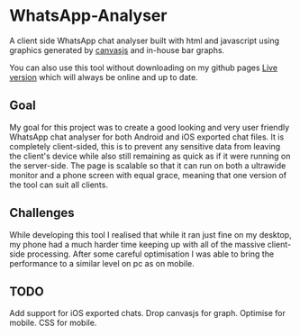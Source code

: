 # WhatsApp-Analyser
A client side WhatsApp chat analyser built with html and javascript using graphics generated by [canvasjs](https://canvasjs.com/) and in-house bar graphs.

You can also use this tool without downloading on my github pages [Live version](https://su-greg.github.io/WhatsApp-Analyser/) which will always be online and up to date.

## Goal
My goal for this project was to create a good looking and very user friendly WhatsApp chat analyser for both Android and iOS exported chat files. It is completely client-sided, this is to prevent any sensitive data from leaving the client's device while also still remaining as quick as if it were running on the server-side. The page is scalable so that it can run on both a ultrawide monitor and a phone screen with equal grace, meaning that one version of the tool can suit all clients.

## Challenges
While developing this tool I realised that while it ran just fine on my desktop, my phone had a much harder time keeping up with all of the massive client-side processing. After some careful optimisation I was able to bring the performance to a similar level on pc as on mobile.

## TODO
Add support for iOS exported chats.
Drop canvasjs for graph.
Optimise for mobile.
CSS for mobile.
